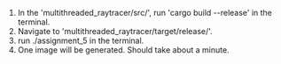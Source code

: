 1) In the 'multithreaded_raytracer/src/', run 'cargo build --release' in the terminal.
2) Navigate to 'multithreaded_raytracer/target/release/'.
3) run ./assignment_5 in the terminal.
4) One image will be generated. Should take about a minute.
